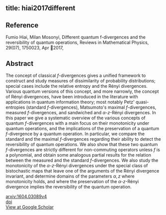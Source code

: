 title: hiai2017different
---


## Reference

Fumio Hiai, Milan Mosonyi, Different quantum f-divergences and the reversibility of quantum operations, Reviews in Mathematical Physics, 29(07), 1750023, Apr 2017,

## Abstract 
  The concept of classical $f$-divergences gives a unified framework to
construct and study measures of dissimilarity of probability distributions;
special cases include the relative entropy and the Rényi divergences. Various
quantum versions of this concept, and more narrowly, the concept of Rényi
divergences, have been introduced in the literature with applications in
quantum information theory; most notably Petz' quasi-entropies (standard
$f$-divergences), Matsumoto's maximal $f$-divergences, measured
$f$-divergences, and sandwiched and $\alpha$-$z$-Rényi divergences.
In this paper we give a systematic overview of the various concepts of
quantum $f$-divergences with a main focus on their monotonicity under quantum
operations, and the implications of the preservation of a quantum
$f$-divergence by a quantum operation. In particular, we compare the standard
and the maximal $f$-divergences regarding their ability to detect the
reversibility of quantum operations. We also show that these two quantum
$f$-divergences are strictly different for non-commuting operators unless $f$
is a polynomial, and obtain some analogous partial results for the relation
between the measured and the standard $f$-divergences.
We also study the monotonicity of the $\alpha$-$z$-Rényi divergences under
the special class of bistochastic maps that leave one of the arguments of the
Rényi divergence invariant, and determine domains of the parameters
$\alpha,z$ where monotonicity holds, and where the preservation of the
$\alpha$-$z$-Rényi divergence implies the reversibility of the quantum
operation.

    

[arxiv:1604.03089v4](https://arxiv.org/abs/1604.03089v4)    
[doi](https://doi.org/10.1142/S0129055X17500234)    
[View at Google Scholar](https://scholar.google.com/scholar_lookup?arxiv_id=1604.03089)
